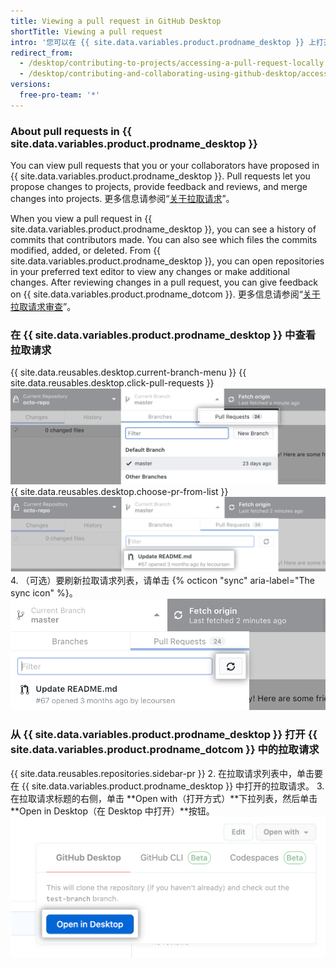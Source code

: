 ```yaml
---
title: Viewing a pull request in GitHub Desktop
shortTitle: Viewing a pull request
intro: '您可以在 {{ site.data.variables.product.prodname_desktop }} 上打开的拉取请求中查看提议的更改。'
redirect_from:
  - /desktop/contributing-to-projects/accessing-a-pull-request-locally
  - /desktop/contributing-and-collaborating-using-github-desktop/accessing-a-pull-request-locally
versions:
  free-pro-team: '*'
---
```


### About pull requests in {{ site.data.variables.product.prodname_desktop }}
You can view pull requests that you or your collaborators have proposed in {{ site.data.variables.product.prodname_desktop }}. Pull requests let you propose changes to projects, provide feedback and reviews, and merge changes into projects. 更多信息请参阅“[关于拉取请求](/github/collaborating-with-issues-and-pull-requests/about-pull-requests)”。

When you view a pull request in {{ site.data.variables.product.prodname_desktop }}, you can see a history of commits that contributors made. You can also see which files the commits modified, added, or deleted. From {{ site.data.variables.product.prodname_desktop }}, you can open repositories in your preferred text editor to view any changes or make additional changes. After reviewing changes in a pull request, you can give feedback on {{ site.data.variables.product.prodname_dotcom }}. 更多信息请参阅“[关于拉取请求审查](/github/collaborating-with-issues-and-pull-requests/about-pull-request-reviews)”。

### 在 {{ site.data.variables.product.prodname_desktop }} 中查看拉取请求
{{ site.data.reusables.desktop.current-branch-menu }}
{{ site.data.reusables.desktop.click-pull-requests }}
  ![Current Branch（当前分支）下拉菜单中的 Pull Requests（拉取请求）选项卡](/assets/images/help/desktop/branch-drop-down-pull-request-tab.png)
{{ site.data.reusables.desktop.choose-pr-from-list }}
  ![仓库中打开的拉取请求列表](/assets/images/help/desktop/click-pull-request.png)
4. （可选）要刷新拉取请求列表，请单击 {% octicon "sync" aria-label="The sync icon" %}。 ![用于刷新的同步按钮](/assets/images/help/desktop/pull-request-list-sync.png)

### 从 {{ site.data.variables.product.prodname_desktop }} 打开 {{ site.data.variables.product.prodname_dotcom }} 中的拉取请求
{{ site.data.reusables.repositories.sidebar-pr }}
2. 在拉取请求列表中，单击要在 {{ site.data.variables.product.prodname_desktop }} 中打开的拉取请求。
3. 在拉取请求标题的右侧，单击 **Open with（打开方式）**下拉列表，然后单击 **Open in Desktop（在 Desktop 中打开）**按钮。 ![Open in Desktop（在 Desktop 中打开）按钮](/assets/images/help/desktop/open-pr-in-desktop-button.png)

